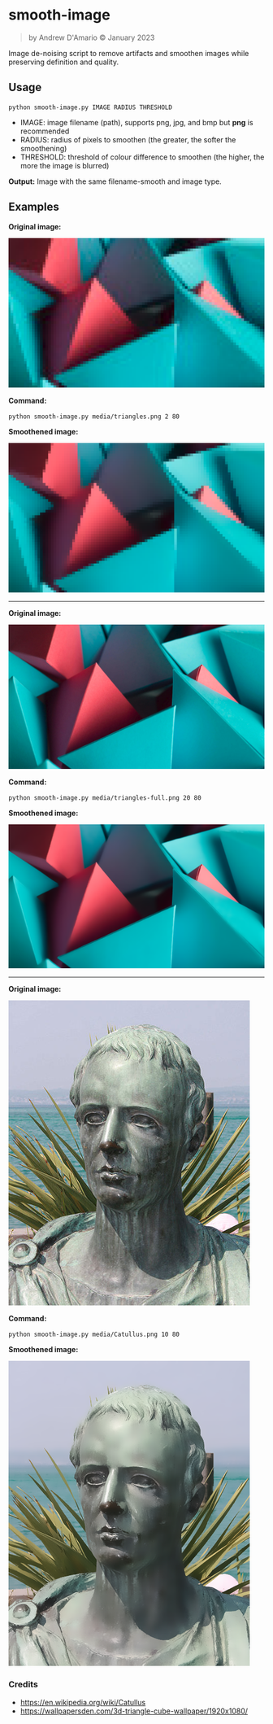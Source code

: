 # smooth-image

> by Andrew D'Amario © January 2023

Image de-noising script to remove artifacts and smoothen images while preserving definition and quality.

## Usage

```shell
python smooth-image.py IMAGE RADIUS THRESHOLD
```

- IMAGE: image filename (path), supports png, jpg, and bmp but **png** is recommended
- RADIUS: radius of pixels to smoothen (the greater, the softer the smoothening)
- THRESHOLD: threshold of colour difference to smoothen (the higher, the more the image is blurred)

**Output:** Image with the same filename-smooth and image type.

## Examples

**Original image:**

![](media/triangles-preview.png)

**Command:**
```shell
python smooth-image.py media/triangles.png 2 80
```
**Smoothened image:**

![](media/triangles-smooth-preview.png)

---

**Original image:**

![](media/triangles-full.png)

**Command:**
```shell
python smooth-image.py media/triangles-full.png 20 80
```
**Smoothened image:**

![](media/triangles-full-smooth.png)

---

**Original image:**

![](media/Catullus.png)

**Command:**
```shell
python smooth-image.py media/Catullus.png 10 80
```
**Smoothened image:**

![](media/Catullus-smooth.png)


### Credits
- https://en.wikipedia.org/wiki/Catullus
- https://wallpapersden.com/3d-triangle-cube-wallpaper/1920x1080/

